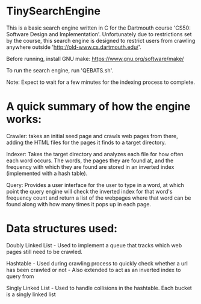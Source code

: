# TinySearchEngine

This is a basic search engine written in C for the Dartmouth course 'CS50: Software Design and Implementation'. Unfortunately due to restrictions set by the course, this search engine is designed to restrict users from crawling anywhere outside 'http://old-www.cs.dartmouth.edu/'.

Before running, install GNU make: https://www.gnu.org/software/make/

To run the search engine, run 'QEBATS.sh'.

Note: Expect to wait for a few minutes for the indexing process to complete.

# A quick summary of how the engine works:

Crawler: takes an initial seed page and crawls web pages from there, adding the HTML files for the pages it finds to a target directory.

Indexer: Takes the target directory and analyzes each file for how often each word occurs. The words, the pages they are found at, and the frequency with which they are found are stored in an inverted index (implemented with a hash table). 

Query: Provides a user interface for the user to type in a word, at which point the query engine will check the inverted index for that word's frequency count and return a list of the webpages where that word can be found along with how many times it pops up in each page.


# Data structures used:
Doubly Linked List - Used to implement a queue that tracks which web pages still need to be crawled.

Hashtable - Used during crawling process to quickly check whether a url has been crawled or not
	  - Also extended to act as an inverted index to query from

Singly Linked List - Used to handle collisions in the hashtable. Each bucket is a singly linked list

